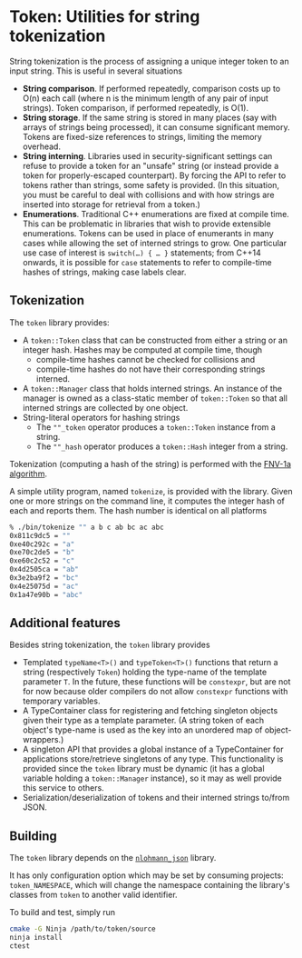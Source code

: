 # Token: Utilities for string tokenization

String tokenization is the process of assigning a unique
integer token to an input string.
This is useful in several situations

+ **String comparison**. If performed repeatedly, comparison costs up to O(n)
  each call (where n is the minimum length of any pair of input strings).
  Token comparison, if performed repeatedly, is O(1).
+ **String storage**. If the same string is stored in many places (say with
  arrays of strings being processed), it can consume significant memory.
  Tokens are fixed-size references to strings, limiting the memory overhead.
+ **String interning**. Libraries used in security-significant settings can
  refuse to provide a token for an "unsafe" string (or instead provide a
  token for properly-escaped counterpart). By forcing the API to refer to
  tokens rather than strings, some safety is provided. (In this situation,
  you must be careful to deal with collisions and with how strings are
  inserted into storage for retrieval from a token.)
+ **Enumerations**. Traditional C++ enumerations are fixed at compile time.
  This can be problematic in libraries that wish to provide extensible
  enumerations. Tokens can be used in place of enumerants in many cases
  while allowing the set of interned strings to grow. One particular use
  case of interest is `switch(…) { … }` statements; from C++14 onwards, it
  is possible for `case` statements to refer to compile-time hashes of
  strings, making case labels clear.

## Tokenization

The `token` library provides:

+ A `token::Token` class that can be constructed from either a string
  or an integer hash. Hashes may be computed at compile time, though
  + compile-time hashes cannot be checked for collisions and
  + compile-time hashes do not have their corresponding strings interned.
+ A `token::Manager` class that holds interned strings.
  An instance of the manager is owned as a class-static member of
  `token::Token` so that all interned strings are collected by one
  object.
+ String-literal operators for hashing strings
  + The `""_token` operator produces a `token::Token` instance from a string.
  + The `""_hash` operator produces a `token::Hash` integer from a string.

Tokenization (computing a hash of the string) is performed with the
[FNV-1a algorithm](https://en.wikipedia.org/wiki/Fowler%E2%80%93Noll%E2%80%93Vo_hash_function#FNV-1a_hash).

A simple utility program, named `tokenize`, is provided with the
library. Given one or more strings on the command line, it computes
the integer hash of each and reports them. The hash number is
identical on all platforms
```sh
% ./bin/tokenize "" a b c ab bc ac abc
0x811c9dc5 = ""
0xe40c292c = "a"
0xe70c2de5 = "b"
0xe60c2c52 = "c"
0x4d2505ca = "ab"
0x3e2ba9f2 = "bc"
0x4e25075d = "ac"
0x1a47e90b = "abc"
```

## Additional features

Besides string tokenization, the `token` library provides

+ Templated `typeName<T>()` and `typeToken<T>()` functions that
  return a string (respectively `Token`) holding the type-name
  of the template parameter `T`.
  In the future, these functions will be `constexpr`, but are not
  for now because older compilers do not allow `constexpr` functions
  with temporary variables.
+ A TypeContainer class for registering and fetching singleton
  objects given their type as a template parameter.
  (A string token of each object's type-name is used as the
  key into an unordered map of object-wrappers.)
+ A singleton API that provides a global instance of a
  TypeContainer for applications store/retrieve singletons
  of any type.
  This functionality is provided since the `token` library
  must be dynamic (it has a global variable holding a
  `token::Manager` instance), so it may as well provide this
  service to others.
+ Serialization/deserialization of tokens and their interned
  strings to/from JSON.

## Building

The `token` library depends on the
[`nlohmann_json`](https://github.com/nlohmann/json) library.

It has only configuration option which may be set by
consuming projects: `token_NAMESPACE`, which will change
the namespace containing the library's classes from
`token` to another valid identifier.

To build and test, simply run
```sh
cmake -G Ninja /path/to/token/source
ninja install
ctest
```
